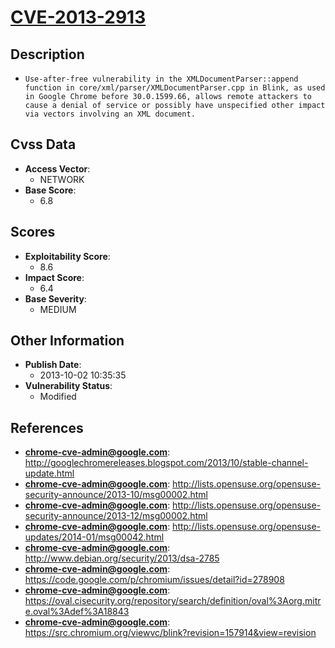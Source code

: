 
# [CVE-2013-2913](https://cve.mitre.org/cgi-bin/cvename.cgi?name=CVE-2013-2913)

## Description

- `Use-after-free vulnerability in the XMLDocumentParser::append function in core/xml/parser/XMLDocumentParser.cpp in Blink, as used in Google Chrome before 30.0.1599.66, allows remote attackers to cause a denial of service or possibly have unspecified other impact via vectors involving an XML document.`

## Cvss Data

- **Access Vector**:
  - NETWORK
- **Base Score**:
  - 6.8

## Scores

- **Exploitability Score**:
  - 8.6
- **Impact Score**:
  - 6.4
- **Base Severity**:
  - MEDIUM

## Other Information

- **Publish Date**:
  - 2013-10-02 10:35:35
- **Vulnerability Status**:
  - Modified

## References

- **chrome-cve-admin@google.com**: http://googlechromereleases.blogspot.com/2013/10/stable-channel-update.html
- **chrome-cve-admin@google.com**: http://lists.opensuse.org/opensuse-security-announce/2013-10/msg00002.html
- **chrome-cve-admin@google.com**: http://lists.opensuse.org/opensuse-security-announce/2013-12/msg00002.html
- **chrome-cve-admin@google.com**: http://lists.opensuse.org/opensuse-updates/2014-01/msg00042.html
- **chrome-cve-admin@google.com**: http://www.debian.org/security/2013/dsa-2785
- **chrome-cve-admin@google.com**: https://code.google.com/p/chromium/issues/detail?id=278908
- **chrome-cve-admin@google.com**: https://oval.cisecurity.org/repository/search/definition/oval%3Aorg.mitre.oval%3Adef%3A18843
- **chrome-cve-admin@google.com**: https://src.chromium.org/viewvc/blink?revision=157914&view=revision

